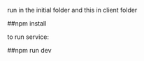 run in the initial folder and this in client folder

##npm install

to run service:

##npm run dev



